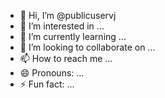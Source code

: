 - 👋 Hi, I’m @publicuservj
- 👀 I’m interested in ...
- 🌱 I’m currently learning ...
- 💞️ I’m looking to collaborate on ...
- 📫 How to reach me ...
- 😄 Pronouns: ...
- ⚡ Fun fact: ...

<!---
publicuservj/publicuservj is a ✨ special ✨ repository because its `README.md` (this file) appears on your GitHub profile.
You can click the Preview link to take a look at your changes.
--->
